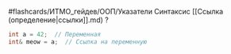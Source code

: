 #flashcards/ИТМО_гейдев/ООП/Указатели
Синтаксис [[Ссылка (определение|ссылки]].md)
?
```C++
int a = 42;  // Переменная
int& meow = a;  // Ссылка на переменную
```
